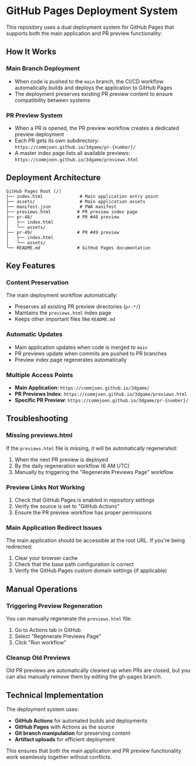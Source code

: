 # GitHub Pages Deployment System

This repository uses a dual deployment system for GitHub Pages that supports both the main application and PR preview functionality.

## How It Works

### Main Branch Deployment
- When code is pushed to the `main` branch, the CI/CD workflow automatically builds and deploys the application to GitHub Pages
- The deployment preserves existing PR preview content to ensure compatibility between systems

### PR Preview System
- When a PR is opened, the PR preview workflow creates a dedicated preview deployment
- Each PR gets its own subdirectory: `https://commjoen.github.io/3dgame/pr-{number}/`
- A master index page lists all available previews: `https://commjoen.github.io/3dgame/previews.html`

## Deployment Architecture

```
GitHub Pages Root (/)
├── index.html              # Main application entry point
├── assets/                 # Main application assets
├── manifest.json           # PWA manifest
├── previews.html          # PR preview index page
├── pr-48/                 # PR #48 preview
│   ├── index.html
│   └── assets/
├── pr-49/                 # PR #49 preview
│   ├── index.html
│   └── assets/
└── README.md              # GitHub Pages documentation
```

## Key Features

### Content Preservation
The main deployment workflow automatically:
- Preserves all existing PR preview directories (`pr-*/`)
- Maintains the `previews.html` index page
- Keeps other important files like `README.md`

### Automatic Updates
- Main application updates when code is merged to `main`
- PR previews update when commits are pushed to PR branches
- Preview index page regenerates automatically

### Multiple Access Points
- **Main Application**: `https://commjoen.github.io/3dgame/`
- **PR Previews Index**: `https://commjoen.github.io/3dgame/previews.html`
- **Specific PR Preview**: `https://commjoen.github.io/3dgame/pr-{number}/`

## Troubleshooting

### Missing previews.html
If the `previews.html` file is missing, it will be automatically regenerated:
1. When the next PR preview is deployed
2. By the daily regeneration workflow (6 AM UTC)
3. Manually by triggering the "Regenerate Previews Page" workflow

### Preview Links Not Working
1. Check that GitHub Pages is enabled in repository settings
2. Verify the source is set to "GitHub Actions"
3. Ensure the PR preview workflow has proper permissions

### Main Application Redirect Issues
The main application should be accessible at the root URL. If you're being redirected:
1. Clear your browser cache
2. Check that the base path configuration is correct
3. Verify the GitHub Pages custom domain settings (if applicable)

## Manual Operations

### Triggering Preview Regeneration
You can manually regenerate the `previews.html` file:
1. Go to Actions tab in GitHub
2. Select "Regenerate Previews Page"
3. Click "Run workflow"

### Cleanup Old Previews
Old PR previews are automatically cleaned up when PRs are closed, but you can also manually remove them by editing the gh-pages branch.

## Technical Implementation

The deployment system uses:
- **GitHub Actions** for automated builds and deployments
- **GitHub Pages** with Actions as the source
- **Git branch manipulation** for preserving content
- **Artifact uploads** for efficient deployment

This ensures that both the main application and PR preview functionality work seamlessly together without conflicts.
